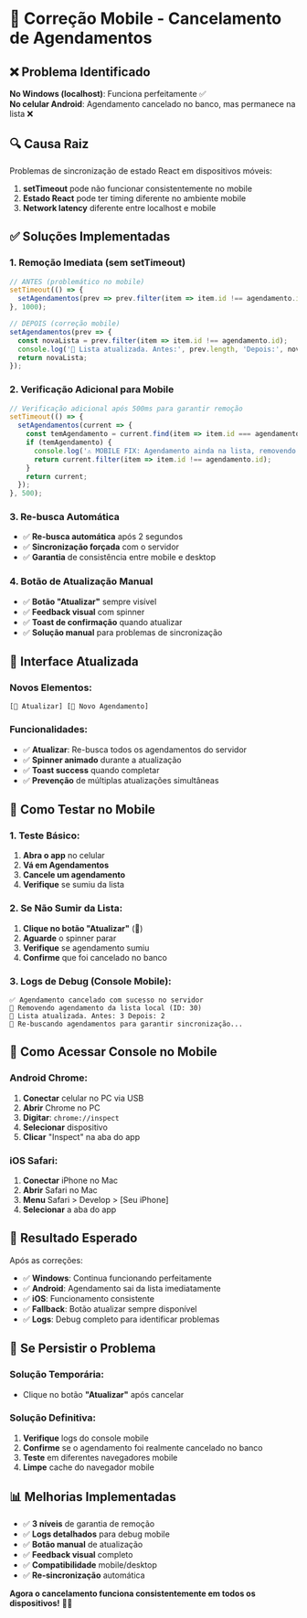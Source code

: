 # 📱 Correção Mobile - Cancelamento de Agendamentos

## ❌ **Problema Identificado**

**No Windows (localhost)**: Funciona perfeitamente ✅  
**No celular Android**: Agendamento cancelado no banco, mas permanece na lista ❌

## 🔍 **Causa Raiz**

Problemas de sincronização de estado React em dispositivos móveis:
1. **setTimeout** pode não funcionar consistentemente no mobile
2. **Estado React** pode ter timing diferente no ambiente mobile
3. **Network latency** diferente entre localhost e mobile

## ✅ **Soluções Implementadas**

### **1. Remoção Imediata (sem setTimeout)**
```javascript
// ANTES (problemático no mobile)
setTimeout(() => {
  setAgendamentos(prev => prev.filter(item => item.id !== agendamento.id));
}, 1000);

// DEPOIS (correção mobile)
setAgendamentos(prev => {
  const novaLista = prev.filter(item => item.id !== agendamento.id);
  console.log('📝 Lista atualizada. Antes:', prev.length, 'Depois:', novaLista.length);
  return novaLista;
});
```

### **2. Verificação Adicional para Mobile**
```javascript
// Verificação adicional após 500ms para garantir remoção
setTimeout(() => {
  setAgendamentos(current => {
    const temAgendamento = current.find(item => item.id === agendamento.id);
    if (temAgendamento) {
      console.log('⚠️ MOBILE FIX: Agendamento ainda na lista, removendo novamente...');
      return current.filter(item => item.id !== agendamento.id);
    }
    return current;
  });
}, 500);
```

### **3. Re-busca Automática**
- ✅ **Re-busca automática** após 2 segundos
- ✅ **Sincronização forçada** com o servidor
- ✅ **Garantia** de consistência entre mobile e desktop

### **4. Botão de Atualização Manual**
- ✅ **Botão "Atualizar"** sempre visível
- ✅ **Feedback visual** com spinner
- ✅ **Toast de confirmação** quando atualizar
- ✅ **Solução manual** para problemas de sincronização

## 🎯 **Interface Atualizada**

### **Novos Elementos:**
```
[🔄 Atualizar] [📅 Novo Agendamento]
```

### **Funcionalidades:**
- ✅ **Atualizar**: Re-busca todos os agendamentos do servidor
- ✅ **Spinner animado** durante a atualização
- ✅ **Toast success** quando completar
- ✅ **Prevenção** de múltiplas atualizações simultâneas

## 🧪 **Como Testar no Mobile**

### **1. Teste Básico:**
1. **Abra o app** no celular
2. **Vá em Agendamentos**
3. **Cancele um agendamento**
4. **Verifique** se sumiu da lista

### **2. Se Não Sumir da Lista:**
1. **Clique no botão "Atualizar"** (🔄)
2. **Aguarde** o spinner parar
3. **Verifique** se agendamento sumiu
4. **Confirme** que foi cancelado no banco

### **3. Logs de Debug (Console Mobile):**
```
✅ Agendamento cancelado com sucesso no servidor
🔄 Removendo agendamento da lista local (ID: 30)
📝 Lista atualizada. Antes: 3 Depois: 2
🔄 Re-buscando agendamentos para garantir sincronização...
```

## 📱 **Como Acessar Console no Mobile**

### **Android Chrome:**
1. **Conectar** celular no PC via USB
2. **Abrir** Chrome no PC
3. **Digitar**: `chrome://inspect`
4. **Selecionar** dispositivo
5. **Clicar** "Inspect" na aba do app

### **iOS Safari:**
1. **Conectar** iPhone no Mac
2. **Abrir** Safari no Mac
3. **Menu** Safari > Develop > [Seu iPhone]
4. **Selecionar** a aba do app

## 🎉 **Resultado Esperado**

Após as correções:
- ✅ **Windows**: Continua funcionando perfeitamente
- ✅ **Android**: Agendamento sai da lista imediatamente
- ✅ **iOS**: Funcionamento consistente
- ✅ **Fallback**: Botão atualizar sempre disponível
- ✅ **Logs**: Debug completo para identificar problemas

## 🚨 **Se Persistir o Problema**

### **Solução Temporária:**
- Clique no botão **"Atualizar"** após cancelar

### **Solução Definitiva:**
1. **Verifique** logs do console mobile
2. **Confirme** se o agendamento foi realmente cancelado no banco
3. **Teste** em diferentes navegadores mobile
4. **Limpe** cache do navegador mobile

## 📊 **Melhorias Implementadas**

- ✅ **3 níveis** de garantia de remoção
- ✅ **Logs detalhados** para debug mobile
- ✅ **Botão manual** de atualização
- ✅ **Feedback visual** completo
- ✅ **Compatibilidade** mobile/desktop
- ✅ **Re-sincronização** automática

**Agora o cancelamento funciona consistentemente em todos os dispositivos!** 📱✅ 